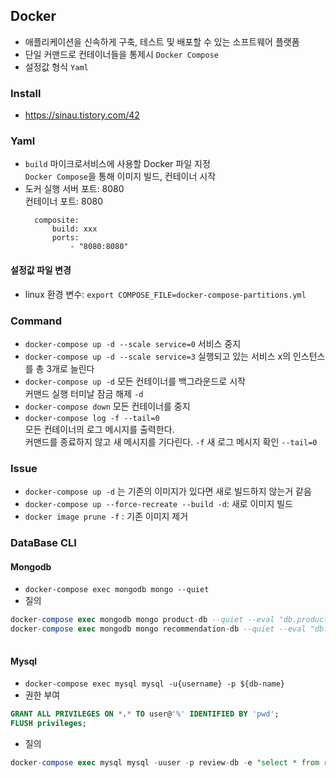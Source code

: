 ## Docker
- 애플리케이션을 신속하게 구축, 테스트 및 배포할 수 있는 소프트웨어 플랫폼
- 단일 커맨드로 컨테이너들을 통제시 `Docker Compose`
- 설정값 형식 `Yaml`

### Install
- https://sinau.tistory.com/42

### Yaml
- `build` 마이크로서비스에 사용할 Docker 파일 지정 <br>
  `Docker Compose`을 통해 이미지 빌드, 컨테이너 시작
- 도커 실행 서버 포트: 8080 <br>
  컨테이너 포트: 8080
  ```
    composite:
        build: xxx
        ports:
            - "8080:8080"
  ```
#### 설정값 파일 변경
- linux 환경 변수: `export COMPOSE_FILE=docker-compose-partitions.yml`


### Command
- `docker-compose up -d --scale service=0` 서비스 중지 <br>
- `docker-compose up -d --scale service=3` 실행되고 있는 서비스 x의 인스턴스를 총 3개로 늘린다 <br>
- `docker-compose up -d` 모든 컨테이너를 백그라운드로 시작 <br>
                         커맨드 실행 터미날 잠금 해제 `-d`
- `docker-compose down` 모든 컨테이너를 중지
- `docker-compose log -f --tail=0` <br>
  모든 컨테이너의 로그 메시지를 출력한다. <br>
  커맨드를 종료하지 않고 새 메시지를 기다린다. `-f`
  새 로그 메시지 확인 `--tail=0`
    
### Issue
- `docker-compose up -d` 는 기존의 이미지가 있다면 새로 빌드하지 않는거 같음
- `docker-compose up --force-recreate --build -d`: 새로 이미지 빌드
- `docker image prune -f` : 기존 이미지 제거

### DataBase CLI
#### Mongodb
- `docker-compose exec mongodb mongo --quiet`
- 질의
```sql
docker-compose exec mongodb mongo product-db --quiet --eval "db.products.find()"
docker-compose exec mongodb mongo recommendation-db --quiet --eval "db.recommendation.find()"
 
```
#### Mysql
- `docker-compose exec mysql mysql -u{username} -p ${db-name}`
- 권한 부여
```sql
GRANT ALL PRIVILEGES ON *.* TO user@'%' IDENTIFIED BY 'pwd';
FLUSH privileges;
```
- 질의
```sql
docker-compose exec mysql mysql -uuser -p review-db -e "select * from reviews"
``` 

